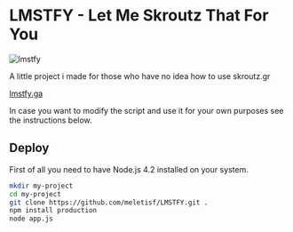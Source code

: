 # LMSTFY - Let Me Skroutz That For You

![lmstfy](http://i.imgur.com/bkbHvzK.png)

A little project i made for those who have no idea how to use skroutz.gr

[lmstfy.ga](http://lmstfy.ga/)

In case you want to modify the script and use it for your own purposes see the instructions below.



## Deploy 

First of all you need to have Node.js 4.2 installed on your system.


```bash
mkdir my-project
cd my-project
git clone https://github.com/meletisf/LMSTFY.git .
npm install production
node app.js
```

